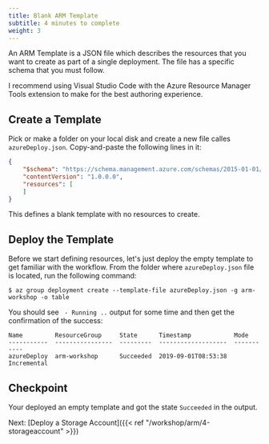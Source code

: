 ```yaml
---
title: Blank ARM Template
subtitle: 4 minutes to complete
weight: 3
---
```


An ARM Template is a JSON file which describes the resources that you want to create as part of a single deployment. The file has a specific schema that you must follow.

I recommend using Visual Studio Code with the Azure Resource Manager Tools extension to make for the best authoring experience.

## Create a Template

Pick or make a folder on your local disk and create a new file calles `azureDeploy.json`. Copy-and-paste the following lines in it:

``` json
{
    "$schema": "https://schema.management.azure.com/schemas/2015-01-01/deploymentTemplate.json#",
    "contentVersion": "1.0.0.0",
    "resources": [
    ]
}
```

This defines a blank template with no resources to create.

## Deploy the Template

Before we start defining resources, let's just deploy the empty template to get familiar with the workflow. From the folder where `azureDeploy.json` file is located, run the following command:

```
$ az group deployment create --template-file azureDeploy.json -g arm-workshop -o table
```

You should see ` - Running ..` output for some time and then get the confirmation of the success:

```
Name         ResourceGroup     State      Timestamp            Mode
-----------  ----------------  ---------  -------------------  -----------
azureDeploy  arm-workshop      Succeeded  2019-09-01T08:53:38  Incremental
```

## Checkpoint

Your deployed an empty template and got the state `Succeeded` in the output.

Next: [Deploy a Storage Account]({{< ref "/workshop/arm/4-storageaccount" >}})
